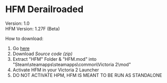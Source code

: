 # HFM Derailroaded 

Version: 1.0  
HFM Version: 1.27F (Beta)  

How to download:
1. Go [here](https://github.com/addonovan/hfm/releases/latest)
2. Download *Source code (zip)*
3. Extract "HFM" Folder & "HFM.mod" into "Steam\steamapps\steamapps\common\Victoria 2\mod"
4. Activate HFM in your Victoria 2 Launcher
5. DO NOT ACTIVATE HPM, HFM IS MEANT TO BE RUN AS STANDALONE

